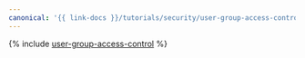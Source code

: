```yaml
---
canonical: '{{ link-docs }}/tutorials/security/user-group-access-control'
---
```


{% include [user-group-access-control](../../../_tutorials/security/user-group-access-control.md) %}